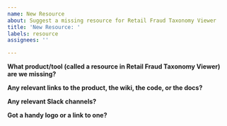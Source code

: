 ```yaml
---
name: New Resource
about: Suggest a missing resource for Retail Fraud Taxonomy Viewer
title: 'New Resource: '
labels: resource
assignees: ''

---
```


<!-- Try to fill out as much information as you can, but don't worry if you leave a section blank. -->
**What product/tool (called a resource in Retail Fraud Taxonomy Viewer) are we missing?**

**Any relevant links to the product, the wiki, the code, or the docs?**

**Any relevant Slack channels?**

**Got a handy logo or a link to one?**
